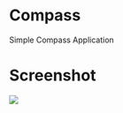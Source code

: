 # Compass
Simple Compass Application

# Screenshot
![](https://github.com/fahadkaleem/Compass/tree/master/screenshots/1.png)

